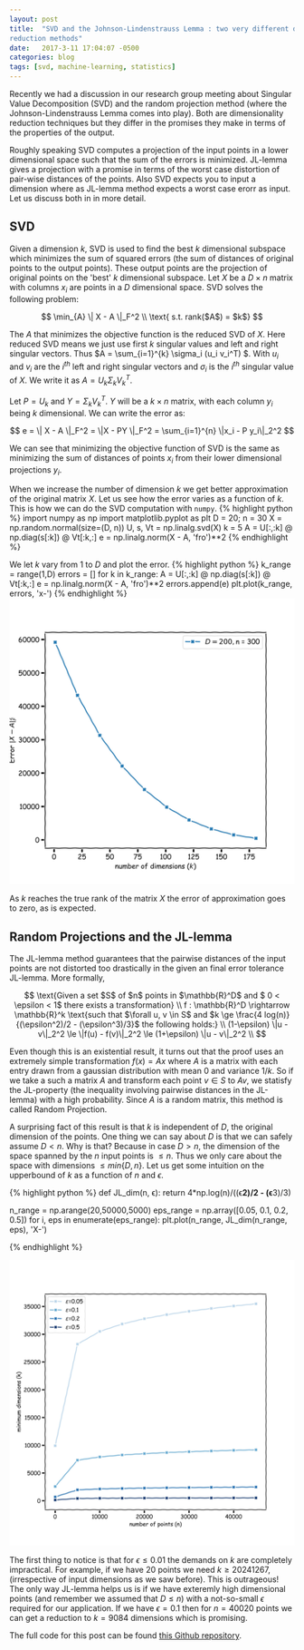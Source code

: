 ```yaml
---
layout: post
title:  "SVD and the Johnson-Lindenstrauss Lemma : two very different dimensionality
reduction methods"
date:   2017-3-11 17:04:07 -0500
categories: blog
tags: [svd, machine-learning, statistics]
---
```


Recently we had a discussion in our research group meeting about Singular Value 
Decomposition (SVD) and the 
random projection method (where the Johnson-Lindenstrauss Lemma comes into play). 
Both are dimensionality reduction techniques but they differ in the promises they
make in terms of the properties of the output. 

Roughly speaking SVD computes a projection of the input points in a lower
dimensional space such that the sum of the errors is minimized. JL-lemma gives a 
projection with a promise in terms of the worst case distortion of pair-wise distances of
the points. Also SVD expects you to input a dimension where as JL-lemma method 
expects a worst case erorr as input. Let us discuss both in in more detail. 

## SVD

Given a dimension $k$, SVD is used to find the best $k$ dimensional subspace which 
minimizes the sum of squared errors (the sum of distances of original points to the output points). 
These output points are the projection of original points on the 'best' $k$
dimensional subspace. Let $X$ be a $D \times n$ matrix with columns $x_i$ are points in a $D$ dimensional space. 
SVD solves the following problem:

$$ 
\min_{A} \| X - A \|_F^2  \\
\text{ s.t. rank($A$) = $k$} 
$$

The $A$ that minimizes the objective function is the reduced SVD of $X$. Here
reduced SVD means we just use first $k$ singular values and left and right
singular vectors.
Thus $A = \sum_{i=1}^{k} \sigma_i (u_i v_i^T) $. With $u_i$ and
$v_i$ are the $i^{th}$ left and right singular vectors and $\sigma_i$ is the $i^{th}$
singular value of $X$. 
We write it as $A = U_k \Sigma_k V_k^T$. 

Let $P = U_k$ and $Y = \Sigma_k
V_k^T$. $Y$ will be a $k \times n$ matrix, with each column $y_i$ being $k$
dimensional. We can write the error as:

$$
e = \| X - A \|_F^2 = \|X - PY \|_F^2 
= \sum_{i=1}^{n} \|x_i - P y_i\|_2^2
$$

We can see that minimizing the objective function of SVD is the same as
minimizing the sum of distances of points $x_i$ from their lower dimensional
projections $y_i$.

When we increase the number of dimension $k$ we get better approximation of the
original matrix $X$. Let us see how the error varies as a function of $k$.
This is how we can do the SVD computation with `numpy`.
{% highlight python %}
import numpy as np
import matplotlib.pyplot as plt
D = 20; n = 30
X = np.random.normal(size=(D, n))
U, s, Vt = np.linalg.svd(X)
k = 5
A = U[:,:k] @ np.diag(s[:k]) @ Vt[:k,:]
e = np.linalg.norm(X - A, 'fro')**2
{% endhighlight %}

We let $k$ vary from $1$ to $D$ and plot the error.
{% highlight python %}
k_range = range(1,D)
errors = []
for k in k_range:
    A = U[:,:k] @ np.diag(s[:k]) @ Vt[:k,:]
    e = np.linalg.norm(X - A, 'fro')**2
    errors.append(e)
plt.plot(k_range, errors, 'x-')
{% endhighlight %}
![SVD](/images/svd.jpg)

As $k$ reaches the true rank of the matrix $X$ the error of approximation goes to zero,
as is expected.

## Random Projections and the JL-lemma

The JL-lemma method guarantees that the pairwise distances of the input points are not distorted
too drastically in the given an final error tolerance JL-lemma. More formally,

$$
\text{Given a set $S$ of $n$ points in $\mathbb{R}^D$ and $ 0 < \epsilon < 1$ there exists a transformation} \\ 
f : \mathbb{R}^D \rightarrow \mathbb{R}^k  \text{such that $\forall u, v \in S$ and $k \ge \frac{4 log(n)}{(\epsilon^2)/2 - (\epsilon^3)/3}$ the following holds:} \\ 
(1-\epsilon) \|u - v\|_2^2 \le \|f(u) - f(v)\|_2^2 \le (1+\epsilon) \|u - v\|_2^2 \\
$$

Even though this is an existential result, it turns out that the proof uses an
extremely simple transformation $f(x) = Ax$ where $A$ is a matrix with each
entry drawn from a gaussian distribution with mean $0$ and variance $1/k$.
So if we take a such a matrix $A$ and transform each point $v \in S$ to $Av$, 
we statisfy the JL-property (the inequality involving pairwise distances in the
JL-lemma) with a high probability. Since $A$ is a random matrix, this method is called Random Projection.

A surprising fact of this result is that $k$ is independent of $D$, the
original dimension of the points. One thing we can say about $D$ is that we can
safely assume $D < n$. Why is that? Because in case $D > n$, the dimension of
the space spanned by the $n$ input points is $\le n$. Thus we only care about
the space with dimensions $\le min\{D, n\}$. 
Let us get some intuition on the upperbound of $k$ as a function of $n$ and $\epsilon$.

{% highlight python %}
def JL_dim(n, ϵ):
    return 4*np.log(n)/((ϵ**2)/2 - (ϵ**3)/3)

n_range = np.arange(20,50000,5000)
eps_range = np.array([0.05, 0.1, 0.2, 0.5])
for i, eps in enumerate(eps_range):
    plt.plot(n_range, JL_dim(n_range, eps), 'X-')

{% endhighlight %}

![JL-dimensinos](/images/JL-dimensions.jpg)

The first thing to notice is that for $\epsilon \le 0.01$ the demands on $k$
are completely impractical. For example, if we have 20 points we need $k \ge 20
241267$, (irrespective of input dimensions as we saw before). This is outrageous! 
The only way JL-lemma helps us is if we have exteremly high dimensional points (and remember we assumed that $D \le n$)
with a not-so-small $\epsilon$ required for our application.
If we have $\epsilon = 0.1$ then for $n = 40020$ points we can get a reduction
to $k = 9084$ dimensions which is promising.

The full code for this post can be found [this Github repository][github-notebook].

[github-notebook]: [https://github.com/swairshah/swairshah.github.io/blob/master/notebooks/svd%20and%20JL-lemma.ipynb]
